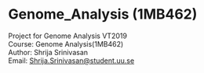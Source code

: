 # Genome_Analysis (1MB462)

Project for Genome Analysis VT2019 <br/>
Course: Genome Analysis(1MB462) <br/>
Author: Shrija Srinivasan <br/>
Email: Shrija.Srinivasan@student.uu.se
